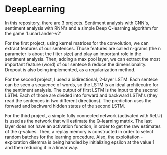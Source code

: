 # DeepLearning
In this repository, there are 3 projects. Sentiment analysis with CNN's, sentiment analysis with RNN's and a simple Deep Q-learning algorithm for the game 'LunarLander-v2'



For the first project, using kernel matrices for the convolution, we can extract features of our sentences. Those features are called n-grams (the n parameter is about the filter size) and play an important role in the sentiment analysis. Then, adding a max pool layer, we can extract the most important feature (word) of our sentece & reduce the dimensionality. Dropout is also being implemented, as a regularization method.



For the second project, I used a bidirectional, 2-layer LSTM. Each sentece can be seen a sequence of words, so the LSTM is an ideal architecutre for the sentiment analysis. The output of first LSTM is the input to the second LSTM. Each of those are divided into forward and backward LSTM's (they read the sentences in two different directions). The prediction uses the forward and backward hidden states of the second LSTM.



For the third project, a simple fully connected network (activated with ReLU) is used as the network that will estimate the Q-learning matrix. The last layer does not have an activation function, in order to get the raw estimates of the q-values. Then, a replay memory is constructed in order to select random batches for the learning procedure. Also, the exploitation - exploration dilemma is being handled by initializing epsilon at the value 1 and then reducing it in a linear way. 
